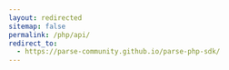 ```yaml
---
layout: redirected
sitemap: false
permalink: /php/api/
redirect_to:
  - https://parse-community.github.io/parse-php-sdk/
---
```

